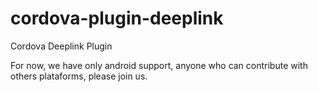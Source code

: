# cordova-plugin-deeplink
Cordova Deeplink Plugin

For now, we have only android support, anyone who can contribute with others plataforms, please join us. 
